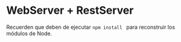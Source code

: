 # WebServer + RestServer

Recuerden que deben de ejecutar ```npm install ``` para reconstruir los módulos de Node.